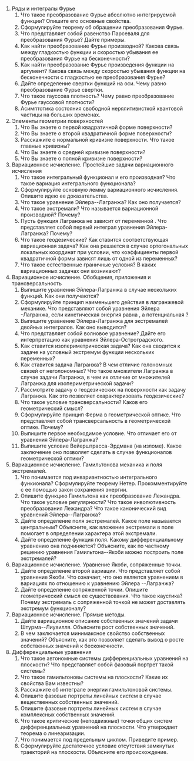 1. Ряды и интегралы Фурье
    1. Что такое преобразование Фурье абсолютно интегрируемой функции? Опишите его основные свойства.
    2. Сформулируйте теорему об обращении преобразования Фурье.
    3. Что представляет собой равенство Парсеваля для преобразования Фурье? Дайте примеры.
    4. Как найти преобразование Фурье производной? Какова связь между гладкостью функции и скоростью убывания ее преобразования Фурье на бесконечности?
    5. Как найти преобразование Фурье произведения функции на аргумент? Какова связь между скоростью убывания функции на бесконечности с гладкостью ее преобразования Фурье?
    6. Дайте определение свертки функций на оси. Чему равно преобразование Фурье свертки.
    7. Что такое гауссова плотность? Чему равно преобразование Фурье гауссовой плотности?
    8. Асимптотика состояния свободной нерялитивисткой квантовой частицы на больших временах.
2. Элементы геометрии поверхностей
    1. Что Вы знаете о первой квадратичной форме поверхности?
    2. Что Вы знаете о второй квадратичной форме поверхности?
    3. Расскажите о нормальной кривизне поверхности. Что такое главные кривизны?
    4. Что Вы знаете о средней кривизне поверхности?
    5. Что Вы знаете о полной кривизне поверхности?
3. Вариационное исчисление. Простейшие задачи вариационного исчисления
	1. Что такое интегральный функционал и его производная? Что такое вариация интегрального функционала?
	2. Сформулируйте основную лемму вариационного исчисления. Опишите идею ее доказательства.
	3. Что такое уравнение Эйлера--Лагранжа? Как оно получается?
	4. Что такое экстремали? Что называется вариационной производной? Почему?
	5. Пусть функция Лагранжа  не зависит от переменной . Что представляет собой первый интеграл уравнения Эйлера-Лагранжа? Почему?
	6. Что такое геодезические? Как ставится соответствующая вариационная задача? Как она решается в случае ортогональных локальных координат при условии, что коэффициенты первой квадратичной формы зависят лишь от одной из переменных?
	7. Что такое естественные граничные условия? В каких вариационных задачах они возникают?
4. Вариационное исчисление. Обобщения, приложения и трансверсальность
	1. Выпишите уравнения Эйлера-Лагранжа в случае нескольких функций. Как они получаются?
	2. Сформулируйте принцип наименьшего действия в лагранжевой механике. Что представляют собой уравнения Эйлера -Лагранжа, если кинетическая энергия равна , а потенциальная ?
	3. Выпишите уравнение Эйлера-Лагранжа для экстремалей двойных интегралов. Как оно выводится?
	4. Что представляет собой волновое уравнение? Дайте его интерпретацию как уравнения Эйлера-Остроградского.
	5. Как ставится изопериметрическая задача? Как она сводится к задаче на условный экстремум функции нескольких переменных?
	6. Как ставится задача Лагранжа? В чем отличие голономных связей от неголономных? Что такое множители Лагранжа в случае задачи Лагранжа, в чем их отличие от множителей Лагранжа для изопериметрической задачи?
	7. Рассмотрите задачу о геодезических на поверхности  как задачу Лагранжа. Как это позволяет охарактеризовать геодезические?
	8. Что такое условие трансверсальности? Каков его геометрический смысл?
	9. Сформулируйте принцип Ферма в геометрической оптике. Что представляет собой трансверсальность в геометрической оптике. Почему?
	10. Выпишите первое необходимое условие. Что отличает его от уравнения Эйлера-Лагранжа?
	11. Выпишите условие Вейерштрасса-Эрдмана (на изломе). Какое заключение оно позволяет сделать в случае функционалов геометрической оптики?
5. Вариационное исчисление. Гамильтонова механика и поля экстремалей.
    1. Что понимается под инвариантностью интегрального функионала? Сформулируйте теорему Нетер. Прокомментируйте с ее помощью закон сохранения энергии.
	2. Опишите функцию Гамильтона как преобразование Лежандра. Что такое условие регулярности? Что такое инволютивность преобразования Лежандра? Что такое канонический вид уравнений Эйлера--Лагранжа?
	3. Дайте определение поля экстремалей. Какое поле называется центральным? Объясните, как вложение экстремали в поле помогает в определении характера этой экстремали.
	4. Дайте определение функция поля. Какому дифференциальному уравнению она подчиняется? Объясните, как по частному решению уравнения Гамильтона--Якоби можно построить поле экстремалей?
6. Вариационное исчисление. Уравнение Якоби, сопряженные точки.
    1. Дайте определение второй вариации. Что представляет собой уравнение Якоби. Что означает, что оно является уравнением в вариациях по отношению к уравнению Эйлера --Лагранжа?
    2. Дайте определение сопряженной точки. Опишите геометрический смысл ее существования. Что такое каустика? Почему экстремаль с сопряженной точкой не может доставлять экстремум функционалу?
7. Вариационное исчисление. Прямые методы.
    1. Дайте вариационное описание собственных значений задачи Штурма--Лиувилля. Объясните рост собственных значений.
    2. В чем заключается минимаксное свойство собственных значений? Объясните, как это позволяет сделать вывод о росте собственных значений к бесконечности.
8. Дифференциальные уравнения
	1. Что такое автономные системы дифференциальных уравнений на плоскости? Что представляет собой фазовый портрет такой системы?
	2. Что такое гамильтоновы системы на плоскости? Какие их свойства Вам известны?
	3. Расскажите об интеграле энергии гамильтоновой системы.
	4. Опишите фазовые портреты линейных систем в случае вещественных собственных значений.
	5. Опишите фазовые портреты линейных систем в случае комплексных собственных значений.
	6. Что такое критические (неподвижные) точки общих систем дифференциальных уравнений на плоскости. Что утверждает теорема о линеаризации.
	7. Что понимается под предельным циклом. Приведите пример.
	8. Сформулируйте достаточное условие отсутствия замкнутых траекторий на плоскости. Объясните его происхождение.
